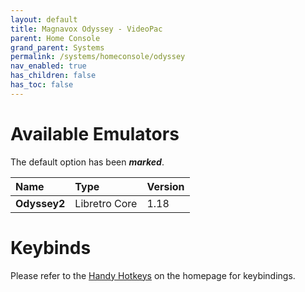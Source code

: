 ```yaml
---
layout: default
title: Magnavox Odyssey - VideoPac
parent: Home Console
grand_parent: Systems
permalink: /systems/homeconsole/odyssey
nav_enabled: true
has_children: false
has_toc: false
---
```


# Available Emulators

The default option has been ***marked***.

| Name                   | Type             | Version           |
|:-----------------------|:-----------------|:------------------|
| **Odyssey2**           | Libretro Core    | 1.18              |


# Keybinds 

Please refer to the [Handy Hotkeys](/#handy-hotkeys) on the homepage for keybindings.